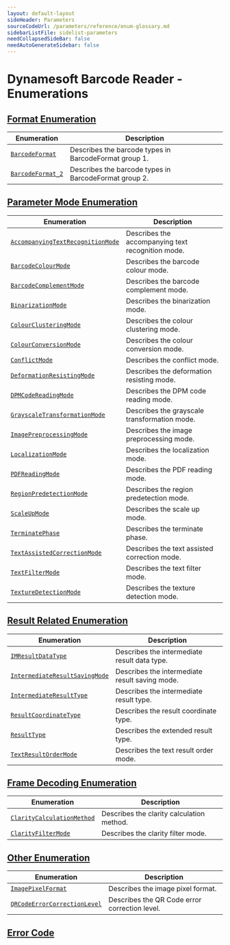 ```yaml
---
layout: default-layout
sideHeader: Parameters
sourceCodeUrl: /parameters/reference/enum-glossary.md
sidebarListFile: sidelist-parameters
needCollapsedSideBar: false
needAutoGenerateSidebar: false
---
```


# Dynamesoft Barcode Reader - Enumerations

## [Format Enumeration](enum/format-enums.md)

  | Enumeration | Description |
  |-------------|-------------|
  | [`BarcodeFormat`](enum/format-enums.md#barcodeformat) | Describes the barcode types in BarcodeFormat group 1. |
  | [`BarcodeFormat_2`](enum/format-enums.md#barcodeformat_2) | Describes the barcode types in BarcodeFormat group 2. |

## [Parameter Mode Enumeration](enum/parameter-mode-enums.md)

  | Enumeration | Description |
  |-------------|-------------|
  | [`AccompanyingTextRecognitionMode`](enum/parameter-mode-enums.md#accompanyingtextrecognitionmode) | Describes the accompanying text recognition mode. |
  | [`BarcodeColourMode`](enum/parameter-mode-enums.md#barcodecolourmode) | Describes the barcode colour mode. |
  | [`BarcodeComplementMode`](enum/parameter-mode-enums.md#barcodecomplementmode) | Describes the barcode complement mode. |
  | [`BinarizationMode`](enum/parameter-mode-enums.md#binarizationmode) | Describes the binarization mode. |
  | [`ColourClusteringMode`](enum/parameter-mode-enums.md#colourclusteringmode) | Describes the colour clustering mode. |
  | [`ColourConversionMode`](enum/parameter-mode-enums.md#colourconversionmode) | Describes the colour conversion mode. |
  | [`ConflictMode`](enum/parameter-mode-enums.md#conflictmode) | Describes the conflict mode. |
  | [`DeformationResistingMode`](enum/parameter-mode-enums.md#deformationresistingmode) | Describes the deformation resisting mode. |
  | [`DPMCodeReadingMode`](enum/parameter-mode-enums.md#dpmcodereadingmode) | Describes the DPM code reading mode. |
  | [`GrayscaleTransformationMode`](enum/parameter-mode-enums.md#grayscaletransformationmode) | Describes the grayscale transformation mode. |
  | [`ImagePreprocessingMode`](enum/parameter-mode-enums.md#imagepreprocessingmode) | Describes the image preprocessing mode. |
  | [`LocalizationMode`](enum/parameter-mode-enums.md#localizationmode) | Describes the localization mode. | 
  | [`PDFReadingMode`](enum/parameter-mode-enums.md#pdfreadingmode) | Describes the PDF reading mode. |
  | [`RegionPredetectionMode`](enum/parameter-mode-enums.md#regionpredetectionmode) | Describes the region predetection mode. |
  | [`ScaleUpMode`](enum/parameter-mode-enums.md#scaleupmode) | Describes the scale up mode. |
  | [`TerminatePhase`](enum/parameter-mode-enums.md#terminatephase) | Describes the terminate phase. |
  | [`TextAssistedCorrectionMode`](enum/parameter-mode-enums.md#textassistedcorrectionmode) | Describes the text assisted correction mode. |
  | [`TextFilterMode`](enum/parameter-mode-enums.md#textfiltermode) | Describes the text filter mode. |
  | [`TextureDetectionMode`](enum/parameter-mode-enums.md#texturedetectionmode) | Describes the texture detection mode. | 

## [Result Related Enumeration](enum/result-enums.md)

  | Enumeration | Description |
  |-------------|-------------|
  | [`IMResultDataType`](enum/result-enums.md#imresultdatatype) | Describes the intermediate result data type. |
  | [`IntermediateResultSavingMode`](enum/result-enums.md#intermediateresultsavingmode) | Describes the intermediate result saving mode. |
  | [`IntermediateResultType`](enum/result-enums.md#intermediateresulttype) | Describes the intermediate result type. |
  | [`ResultCoordinateType`](enum/result-enums.md#resultcoordinatetype) | Describes the result coordinate type. |
  | [`ResultType`](enum/result-enums.md#resulttype) | Describes the extended result type. |
  | [`TextResultOrderMode`](enum/result-enums.md#textresultordermode) | Describes the text result order mode. |

## [Frame Decoding Enumeration](enum/frame-decoding-enums.md)

  | Enumeration | Description |
  |-------------|-------------|
  | [`ClarityCalculationMethod`](enum/frame-decoding-enums.md#claritycalculationmethod) | Describes the clarity calculation method. |
  | [`ClarityFilterMode`](enum/frame-decoding-enums.md#clarityfiltermode) | Describes the clarity filter mode. |
  
## [Other Enumeration](enum/other-enums.md)

  | Enumeration | Description |
  |-------------|-------------|
  | [`ImagePixelFormat`](enum/other-enums.md#imagepixelformat) | Describes the image pixel format. |
  | [`QRCodeErrorCorrectionLevel`](enum/other-enums.md#qrcodeerrorcorrectionlevel) | Describes the QR Code error correction level. |

## [Error Code](enum/error-code.md)
  


